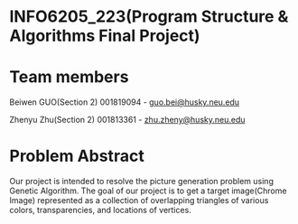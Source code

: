 # INFO6205_223(Program Structure & Algorithms Final Project)    
 # Team members
	
Beiwen GUO(Section 2) 001819094 - guo.bei@husky.neu.edu

Zhenyu Zhu(Section 2) 001813361 - zhu.zheny@husky.neu.edu

 # Problem Abstract
	
Our project is intended to resolve the picture generation problem using Genetic Algorithm. The goal of our project is to get a target image(Chrome Image) represented as a collection of overlapping triangles of various colors, transparencies, and locations of vertices.
